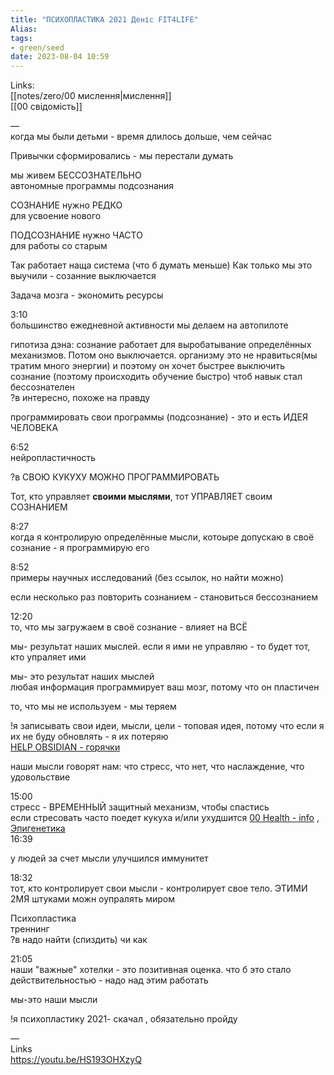 ```yaml
---
title: "ПСИХОПЛАСТИКА 2021 Деніс FIT4LIFE"
Alias: 
tags:
- green/seed
date: 2023-08-04 10:59
---
```

Links:  
[[notes/zero/00 мислення|мислення]]  
[[00 свідомість]]

—  
когда мы были детьми - время длилось дольше, чем сейчас

Привычки сформировались - мы перестали думать


мы живем БЕССОЗНАТЕЛЬНО  
автономные программы подсознания

СОЗНАНИЕ нужно РЕДКО  
для усвоение нового

ПОДСОЗНАНИЕ нужно ЧАСТО  
для работы со старым


Так работает наща система (что б думать меньше) Как только мы это выучили - созанние выключается

Задача мозга - экономить ресурсы

3:10  
большинство ежедневной активности мы делаем на автопилоте

гипотиза дэна:  сознание работает для выробатывание определённых механизмов. Потом оно выключается. организму это не нравиться(мы тратим много энергии) и поэтому он хочет быстрее выключить сознание (поэтому происходить обучение быстро) чтоб навык стал бессознателен  
?в интересно, похоже на правду

программировать свои программы (подсознание) - это и есть ИДЕЯ ЧЕЛОВЕКА

6:52  
нейропластичность

?в СВОЮ КУКУХУ МОЖНО ПРОГРАММИРОВАТЬ

Тот, кто управляет **своими мыслями**, тот УПРАВЛЯЕТ своим СОЗНАНИЕМ

8:27  
когда я контролирую определённые мысли, котоыре допускаю в своё сознание - я программирую его

8:52  
примеры научных исследований (без ссылок, но найти можно)

если несколько раз повторить сознанием - становиться бессознанием

12:20  
то, что мы загружаем в своё сознание - влияет на ВСЁ

мы- результат наших мыслей. если я ими не управляю - то будет тот, кто упраляет ими

мы- это результат наших мыслей  
любая информация программирует ваш мозг, потому что он пластичен

то, что мы не используем - мы теряем

!я записывать свои идеи, мысли, цели - топовая идея, потому что если я их не буду обновлять - я их потеряю  
[HELP OBSIDIAN - горячки](HELP%20OBSIDIAN%20-%20горячки.md)


наши мысли говорят нам: что стресс, что нет, что наслаждение, что удовольствие

15:00  
стресс - ВРЕМЕННЫЙ защитный механизм, чтобы спастись  
если стресовать часто поедет кукуха и/или ухудшится [00 Health - info](0%20Z-core/00%20Health%20-%20info.md) , [Эпигенетика](https://ru.wikipedia.org/wiki/Эпигенетика)  
16:39


у людей за счет мысли улучшился иммунитет

18:32  
тот, кто контролирует свои мысли - контролирует свое тело. ЭТИМИ 2МЯ штуками можн оупралять миром

Психопластика  
треннинг  
?в надо найти (спиздить) чи как

21:05  
наши "важные" хотелки - это позитивная оценка. что б это стало действительностью - надо над этим работать

мы-это наши мысли

!я психопластику 2021- скачал , обязательно пройду

—  
Links  
https://youtu.be/HS193OHXzyQ